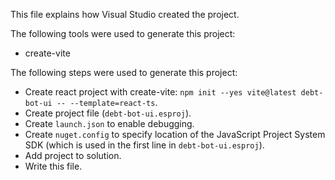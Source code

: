 This file explains how Visual Studio created the project.

The following tools were used to generate this project:
- create-vite

The following steps were used to generate this project:
- Create react project with create-vite: `npm init --yes vite@latest debt-bot-ui -- --template=react-ts`.
- Create project file (`debt-bot-ui.esproj`).
- Create `launch.json` to enable debugging.
- Create `nuget.config` to specify location of the JavaScript Project System SDK (which is used in the first line in `debt-bot-ui.esproj`).
- Add project to solution.
- Write this file.

